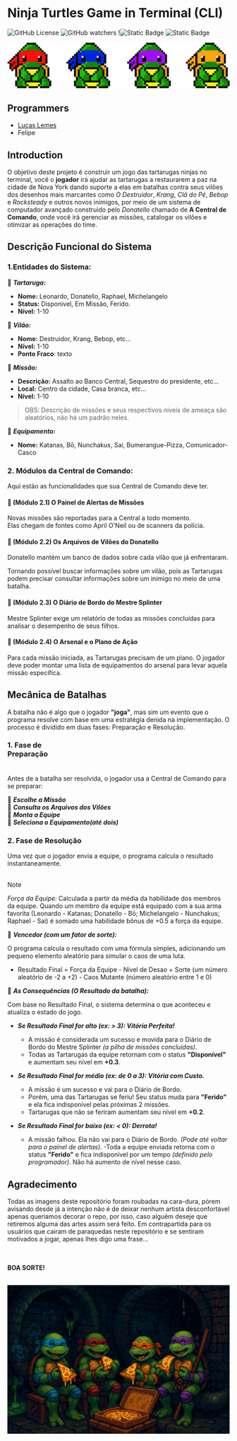 # Ninja Turtles Game in Terminal (CLI)
![GitHub License](https://img.shields.io/github/license/L3mSv/Ninja_Turtles) ![GitHub watchers](https://img.shields.io/github/watchers/L3mSv/Ninja_Turtles?style=for-the-badge&logo=github) !![Static Badge](https://img.shields.io/badge/-%23A8B9CC?style=flat&logo=C&labelColor=black&color=blue) ![Static Badge](https://img.shields.io/badge/-%23A42E2B?style=flat&logo=GNU&labelColor=gray&color=red)



![ninja-turtle-pixel](images/ninjas.png)

## Programmers
- [Lucas Lemes](https://github.com/L3mSv) 
- Felipe 

## Introduction
O objetivo deste projeto é construir um jogo das tartarugas ninjas no terminal, você o **jogador** irá ajudar as tartarugas a restaurarem a paz na cidade de Nova York dando suporte a elas em batalhas contra seus vilões dos desenhos mais marcantes como _O Destruidor_, _Krang_, _Clã do Pé_, _Bebop_ e _Rocksteady_ e outros novos inimigos, por meio de um sistema de computador avançado construido pelo _Donatello_ chamado de **A Central de Comando**, onde você irá gerenciar as missões, catalogar os vilões e otimizar as operações do time.

## Descrição Funcional do Sistema

### 1.Entidades do Sistema:

:pizza: ***Tartaruga:***<br/>
- **Nome:** Leonardo, Donatello, Raphael, Michelangelo<br/>
- **Status:** Disponível, Em Missão, Ferido.<br/>
- **Nível:** 1-10<br/>

:pizza: ***Vilão:***<br/>
- **Nome:** Destruidor, Krang, Bebop, etc...<br/>
- **Nível:** 1-10<br/>
- **Ponto Fraco**: texto<br/>

:pizza: ***Missão:***<br/> 
- **Descrição:** Assalto ao Banco Central, Sequestro do presidente, etc...<br/>
- **Local:** Centro da cidade, Casa branca, etc...<br/>
- **Nível:** 1-10<br/>
>OBS: Descrição de missões e seus respectivos níveis de ameaça são aleatórios, não há um padrão neles.

:pizza: ***Equipamento:***<br/>
- **Nome:** Katanas, Bō, Nunchakus, Sai, Bumerangue-Pizza, Comunicador-Casco<br/>


### 2. Módulos da Central de Comando:
Aqui estão as funcionalidades que sua Central de Comando deve ter.<br/>

#### :pizza: (Módulo 2.1) O Painel de Alertas de Missões

Novas missões são reportadas para a Central a todo momento.<br/>
Elas chegam de fontes como April O'Neil ou de scanners da polícia.<br/>

#### :pizza: (Módulo 2.2) Os Arquivos de Vilões do Donatello

Donatello mantém um banco de dados sobre cada vilão que já enfrentaram.<br/>

Tornando possível buscar informações sobre um vilão, pois as Tartarugas
podem precisar consultar informações sobre um inimigo no meio de uma
batalha.

#### :pizza: (Módulo 2.3) O Diário de Bordo do Mestre Splinter

Mestre Splinter exige um relatório de todas as missões concluídas para
analisar o desempenho de seus filhos.

#### :pizza: (Módulo 2.4) O Arsenal e o Plano de Ação

Para cada missão iniciada, as Tartarugas precisam de um plano. O jogador deve poder montar uma lista de equipamentos do arsenal para levar aquela missão específica.⠀⠀⠀⠀

## Mecânica de Batalhas⠀⠀⠀⠀⠀⠀

A batalha não é algo que o jogador **"joga"**, mas sim um evento que o programa resolve com base em uma
estratégia denida na implementação. O processo é dividido em duas fases: Preparação e Resolução.

### 1. Fase de Preparação⠀⠀⠀⠀⠀⠀⠀⠀⠀⠀⠀⠀⠀⠀⠀⠀⠀⠀⠀⠀⠀⠀⠀⠀⠀⠀⠀⠀⠀⠀⠀⠀⠀⠀⠀⠀⠀⠀⠀⠀⠀⠀

Antes de a batalha ser resolvida, o jogador usa a Central de Comando para se preparar:<br/>

:pizza: ***Escolhe a Missão***<br/>
:pizza: ***Consulta os Arquivos dos Vilões***<br/>
:pizza: ***Monta a Equipe***<br/>
:pizza: ***Seleciona o Equipamento(até dois)***<br/>

### 2. Fase de Resolução

Uma vez que o jogador envia a equipe, o programa calcula o resultado instantaneamente.<br/>
⠀⠀⠀⠀⠀⠀⠀⠀⠀⠀⠀⠀⠀⠀⠀⠀⠀⠀⠀⠀⠀⠀⠀⠀⠀⠀⠀⠀⠀⠀⠀⠀⠀⠀⠀⠀⠀⠀⠀⠀⠀⠀⠀⠀⠀
>[!NOTE] 
> _Força da Equipe:_ Calculada a partir da média da habilidade dos membros
>da equipe. Quando um membro da equipe está equipado com a sua arma
>favorita (Leonardo - Katanas; Donatello - Bō; Michelangelo - Nunchakus;
>Raphael - Sai) é somado uma habilidade bônus de +0.5 a força da equipe.

:pizza: ***Vencedor (com um fator de sorte):***

O programa calcula o resultado com uma fórmula simples, 
adicionando um pequeno elemento aleatório para simular o caos de uma luta.

- Resultado Final = Força da Equipe - Nível de Desao + Sorte (um número 
aleatório de -2 a +2) - Caos Mutante (número aleatório entre
1 e 0)

:pizza: ***As Consequências (O Resultado da batalha):***

Com base no Resultado Final, o sistema determina o que aconteceu e atualiza o estado do jogo.

- ***Se Resultado Final for alto (ex: > 3): Vitória Perfeita!***
    - A missão é considerada um sucesso e movida para o Diário de Bordo do Mestre Splinter _(a pilha de missões concluídas)_.
    - Todas as Tartarugas da equipe retornam com o status **"Disponível"** e aumentam seu nível em **+0.3**.

- ***Se Resultado Final for médio (ex: de 0 a 3): Vitória com Custo.***
    - A missão é um sucesso e vai para o Diário de Bordo.
    - Porém, uma das Tartarugas se feriu! Seu status muda para **"Ferido"** e ela fica indisponível pelas próximas 2 missões.
    - Tartarugas que não se feriram aumentam seu nível em **+0.2**.

- ***Se Resultado Final for baixo (ex: < 0): Derrota!***
    - A missão falhou. Ela não vai para o Diário de Bordo. _(Pode até voltar para o painel de alertas)_.
    -Toda a equipe enviada retorna com o status **"Ferido"** e fica indisponível por um tempo _(definido pelo programador)_. Não há aumento de nível nesse caso.

## Agradecimento 

Todas as imagens deste repositório foram roubadas na cara-dura, pórem avisando desde já a intenção não é de deixar nenhum artista desconfortável apenas queriamos decorar o repo, por isso, caso alguém deseje que retiremos alguma das artes assim será feito. Em contrapartida para os usuários que cairam de paraquedas neste repositório e se sentiram motivados a jogar, apenas lhes digo uma frase...

<br/><br/>**BOA SORTE!**<br/><br/>


![ninjas-comendo-pizza](images/ninjas_pizza.jpg)
⠀⠀⠀⠀⠀⠀⠀⠀⠀⠀⠀⠀⠀⠀⠀⠀⠀
⠀⠀⠀⠀⠀⠀⠀⠀⠀⠀⠀⠀⠀⠀⠀⠀⠀⠀⠀⠀⠀⠀⠀⠀⠀⠀⠀⠀⠀⠀⠀⠀⠀⠀⠀⠀⠀⠀⠀⠀⠀⠀⠀⠀⠀⠀⠀⠀⠀⠀⠀⠀⠀⠀⠀⠀⠀⠀⠀⠀
⠀⠀⠀⠀⠀⠀⠀⠀⠀⠀⠀⠀⠀⠀⠀⠀⠀⠀⠀⠀⠀⠀⠀⠀⠀⠀⠀⠀⠀⠀⠀⠀⠀⠀⠀⠀⠀⠀⠀⠀⠀⠀⠀⠀⠀⠀⠀⠀⠀⠀⠀⠀⠀⠀⠀⠀⠀⠀⠀⠀
⠀⠀⠀⠀⠀⠀⠀⠀⠀⠀⠀⠀⠀⠀⠀⠀⠀⠀⠀⠀⠀⠀⠀⠀⠀⠀⠀⠀⠀⠀⠀⠀⠀⠀⠀⠀⠀⠀⠀⠀⠀⠀⠀⠀⠀⠀⠀⠀⠀⠀⠀⠀⠀⠀⠀⠀⠀⠀⠀⠀
⠀⠀⠀⠀⠀⠀⠀⠀⠀⠀⠀⠀⠀⠀⠀⠀⠀⠀⠀⠀⠀⠀⠀⠀⠀⠀⠀⠀⠀⠀⠀⠀⠀⠀⠀⠀⠀⠀⠀⠀⠀⠀⠀⠀⠀⠀⠀⠀⠀⠀⠀⠀⠀⠀⠀⠀⠀⠀⠀⠀